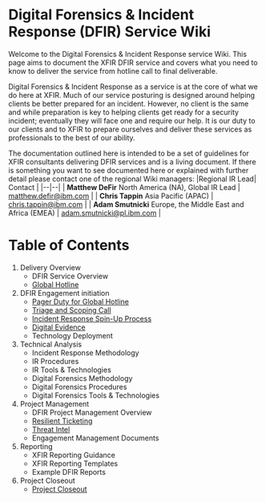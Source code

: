 
# Digital Forensics & Incident Response (DFIR) Service Wiki

Welcome to the Digital Forensics & Incident Response service Wiki. This page aims to document the XFIR DFIR service and covers what you need to know to deliver the service from hotline call to final deliverable. 

Digital Forensics & Incident Response as a service is at the core of what we do here at XFIR. Much of our service posturing is designed around helping clients be better prepared for an incident. However, no client is the same and while preparation is key to helping clients get ready for a security incident; eventually they will face one and require our help. It is our duty to our clients and to XFIR to prepare ourselves and deliver these services as professionals to the best of our ability.

The documentation outlined here is intended to be a set of guidelines for XFIR consultants delivering DFIR services and is a living document. If there is something you want to see documented here or explained with further detail please contact one of the regional Wiki managers:
|Regional IR Lead| Contact  |
|--|--|
| **Matthew DeFir** North America (NA), Global IR Lead | matthew.defir@ibm.com |
| **Chris Tappin** Asia Pacific (APAC) | chris.tappin@ibm.com |
| **Adam Smutnicki** Europe, the Middle East and Africa (EMEA) | adam.smutnicki@pl.ibm.com |




# Table of Contents
1. Delivery Overview
	- DFIR Service Overview
	- [Global Hotline](DFIR-Hotline.md)
2. DFIR Engagement initiation
	- [Pager Duty for Global Hotline](DFIR-PagerDuty.md)
	- [Triage and Scoping Call](DFIR-Triage-Scoping.md)
	- [Incident Response Spin-Up Process](DFIR-SpinUp.md)
	- [Digital Evidence](DFIR-Digital-Evidence.md)
	- Technology Deployment
3. Technical Analysis
	- Incident Response Methodology
	- IR Procedures
	- IR Tools & Technologies
	- Digital Forensics Methodology
	- Digital Forensics Procedures
	- Digital Forensics Tools & Technologies
4. Project Management
	- DFIR Project Management Overview
	- [Resilient Ticketing](DFIR-Resilient.md)
	- [Threat Intel](DFIR-Threat-Intel.md)
	- Engagement Management Documents
5. Reporting
	- XFIR Reporting Guidance
	- XFIR Reporting Templates
	- Example DFIR Reports
6. Project Closeout
	- [Project Closeout](DFIR-Engagement-Closeout.md)
